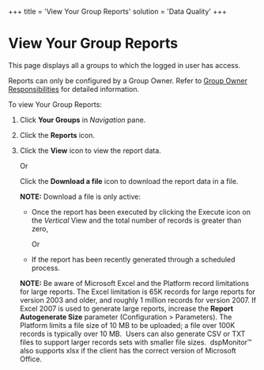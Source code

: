 +++
title = 'View Your Group Reports'
solution = 'Data Quality'
+++

# View Your Group Reports

This page displays all a groups to which the logged in user has access.

Reports can only be configured by a Group Owner. Refer to [Group Owner
Responsibilities](Group_Owner_Responsibilities.htm) for detailed
information.

To view Your Group Reports:

1.  Click **Your Groups** in *Navigation* pane.

2.  Click the **Reports** icon.

3.  Click the **View** icon to view the report data.
    
    Or
    
    Click the **Download a file** icon to download the report data in a
    file.
    
    **NOTE:** Download a file is only active:
    
      - Once the report has been executed by clicking the Execute icon
        on the *Vertical* View and the total number of records is
        greater than zero,
        
        Or
    
    <!-- end list -->
    
      - If the report has been recently generated through a scheduled
        process.
    
    **NOTE:** Be aware of Microsoft Excel and the Platform record
    limitations for large reports. The Excel limitation is 65K records
    for large reports for version 2003 and older, and roughly 1 million
    records for version 2007. If Excel 2007 is used to generate large
    reports, increase the **Report Autogenerate Size** parameter
    (Configuration \> Parameters). The Platform limits a file size of 10
    MB to be uploaded; a file over 100K records is typically over 10 MB.
     Users can also generate CSV or TXT files to support larger records
    sets with smaller file sizes.  dspMonitor™ also supports xlsx if the
    client has the correct version of Microsoft Office.
